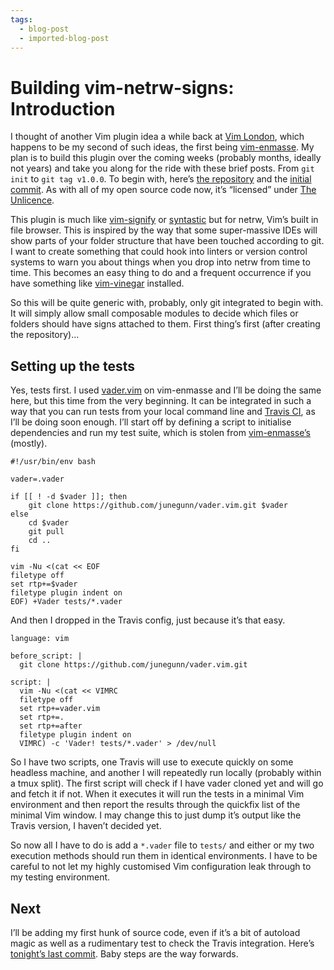 ```yaml
---
tags:
  - blog-post
  - imported-blog-post
---
```

# Building vim-netrw-signs: Introduction

I thought of another Vim plugin idea a while back at [Vim London](http://www.meetup.com/Vim-London/), which happens to be my second of such ideas, the first being [vim-enmasse](https://github.com/Wolfy87/vim-enmasse). My plan is to build this plugin over the coming weeks (probably months, ideally not years) and take you along for the ride with these brief posts. From `git init` to `git tag v1.0.0`. To begin with, here’s [the repository](https://github.com/Wolfy87/vim-netrw-signs) and the [initial commit](/building-vim-netrw-signs-introduction/232121235a31ee282d363ae331050f40f8dbdc38). As with all of my open source code now, it’s “licensed” under [The Unlicence](http://unlicense.org/).

This plugin is much like [vim-signify](https://github.com/mhinz/vim-signify) or [syntastic](https://github.com/scrooloose/syntastic) but for netrw, Vim’s built in file browser. This is inspired by the way that some super-massive IDEs will show parts of your folder structure that have been touched according to git. I want to create something that could hook into linters or version control systems to warn you about things when you drop into netrw from time to time. This becomes an easy thing to do and a frequent occurrence if you have something like [vim-vinegar](https://github.com/tpope/vim-vinegar) installed.

So this will be quite generic with, probably, only git integrated to begin with. It will simply allow small composable modules to decide which files or folders should have signs attached to them. First thing’s first (after creating the repository)…

## Setting up the tests

Yes, tests first. I used [vader.vim](https://github.com/junegunn/vader.vim) on vim-enmasse and I’ll be doing the same here, but this time from the very beginning. It can be integrated in such a way that you can run tests from your local command line and [Travis CI](https://travis-ci.org/), as I’ll be doing soon enough. I’ll start off by defining a script to initialise dependencies and run my test suite, which is stolen from [vim-enmasse’s](https://github.com/Wolfy87/vim-enmasse/blob/835ec0bd794183514865943188990669511d546b/test/run) (mostly).

```
#!/usr/bin/env bash

vader=.vader

if [[ ! -d $vader ]]; then
    git clone https://github.com/junegunn/vader.vim.git $vader
else
    cd $vader
    git pull
    cd ..
fi

vim -Nu <(cat << EOF
filetype off
set rtp+=$vader
filetype plugin indent on
EOF) +Vader tests/*.vader
```

And then I dropped in the Travis config, just because it’s that easy.

```
language: vim

before_script: |
  git clone https://github.com/junegunn/vader.vim.git

script: |
  vim -Nu <(cat << VIMRC
  filetype off
  set rtp+=vader.vim
  set rtp+=.
  set rtp+=after
  filetype plugin indent on
  VIMRC) -c 'Vader! tests/*.vader' > /dev/null
```

So I have two scripts, one Travis will use to execute quickly on some headless machine, and another I will repeatedly run locally (probably within a tmux split). The first script will check if I have vader cloned yet and will go and fetch it if not. When it executes it will run the tests in a minimal Vim environment and then report the results through the quickfix list of the minimal Vim window. I may change this to just dump it’s output like the Travis version, I haven’t decided yet.

So now all I have to do is add a `*.vader` file to `tests/` and either or my two execution methods should run them in identical environments. I have to be careful to not let my highly customised Vim configuration leak through to my testing environment.

## Next

I’ll be adding my first hunk of source code, even if it’s a bit of autoload magic as well as a rudimentary test to check the Travis integration. Here’s [tonight’s last commit](https://github.com/Wolfy87/vim-netrw-signs/commit/14e769dd281bffb6c7a77c30e6d33d2c65b47423). Baby steps are the way forwards.
